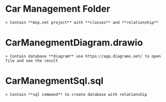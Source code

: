 # Car Management Folder 
    > Contain **Asp.net project** with **classes** and **relationship**

# CarManegmentDiagram.drawio
    > Contain database **diagram** use https://app.diagrams.net/ to open file and see the result

# CarManegmentSql.sql
    > Contain **sql command** to create database with relationship

